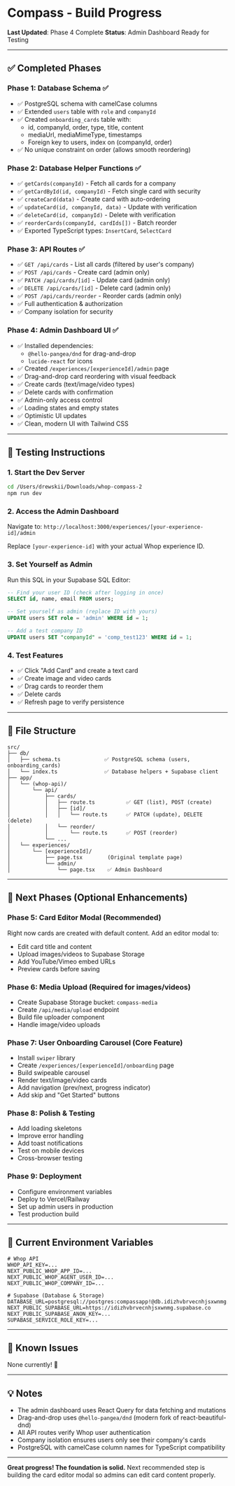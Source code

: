 # Compass - Build Progress

**Last Updated**: Phase 4 Complete
**Status**: Admin Dashboard Ready for Testing

---

## ✅ Completed Phases

### **Phase 1: Database Schema** ✅
- ✅ PostgreSQL schema with camelCase columns
- ✅ Extended `users` table with `role` and `companyId`
- ✅ Created `onboarding_cards` table with:
  - id, companyId, order, type, title, content
  - mediaUrl, mediaMimeType, timestamps
  - Foreign key to users, index on (companyId, order)
- ✅ No unique constraint on order (allows smooth reordering)

### **Phase 2: Database Helper Functions** ✅
- ✅ `getCards(companyId)` - Fetch all cards for a company
- ✅ `getCardById(id, companyId)` - Fetch single card with security
- ✅ `createCard(data)` - Create card with auto-ordering
- ✅ `updateCard(id, companyId, data)` - Update with verification
- ✅ `deleteCard(id, companyId)` - Delete with verification
- ✅ `reorderCards(companyId, cardIds[])` - Batch reorder
- ✅ Exported TypeScript types: `InsertCard`, `SelectCard`

### **Phase 3: API Routes** ✅
- ✅ `GET /api/cards` - List all cards (filtered by user's company)
- ✅ `POST /api/cards` - Create card (admin only)
- ✅ `PATCH /api/cards/[id]` - Update card (admin only)
- ✅ `DELETE /api/cards/[id]` - Delete card (admin only)
- ✅ `POST /api/cards/reorder` - Reorder cards (admin only)
- ✅ Full authentication & authorization
- ✅ Company isolation for security

### **Phase 4: Admin Dashboard UI** ✅
- ✅ Installed dependencies:
  - `@hello-pangea/dnd` for drag-and-drop
  - `lucide-react` for icons
- ✅ Created `/experiences/[experienceId]/admin` page
- ✅ Drag-and-drop card reordering with visual feedback
- ✅ Create cards (text/image/video types)
- ✅ Delete cards with confirmation
- ✅ Admin-only access control
- ✅ Loading states and empty states
- ✅ Optimistic UI updates
- ✅ Clean, modern UI with Tailwind CSS

---

## 🧪 Testing Instructions

### **1. Start the Dev Server**
```bash
cd /Users/drewskii/Downloads/whop-compass-2
npm run dev
```

### **2. Access the Admin Dashboard**
Navigate to: `http://localhost:3000/experiences/[your-experience-id]/admin`

Replace `[your-experience-id]` with your actual Whop experience ID.

### **3. Set Yourself as Admin**
Run this SQL in your Supabase SQL Editor:
```sql
-- Find your user ID (check after logging in once)
SELECT id, name, email FROM users;

-- Set yourself as admin (replace ID with yours)
UPDATE users SET role = 'admin' WHERE id = 1;

-- Add a test company ID
UPDATE users SET "companyId" = 'comp_test123' WHERE id = 1;
```

### **4. Test Features**
- ✅ Click "Add Card" and create a text card
- ✅ Create image and video cards
- ✅ Drag cards to reorder them
- ✅ Delete cards
- ✅ Refresh page to verify persistence

---

## 📂 File Structure

```
src/
├── db/
│   ├── schema.ts              ✅ PostgreSQL schema (users, onboarding_cards)
│   └── index.ts               ✅ Database helpers + Supabase client
├── app/
│   └── (whop-api)/
│       └── api/
│           ├── cards/
│           │   ├── route.ts          ✅ GET (list), POST (create)
│           │   ├── [id]/
│           │   │   └── route.ts      ✅ PATCH (update), DELETE (delete)
│           │   └── reorder/
│           │       └── route.ts      ✅ POST (reorder)
│           └── ...
│   └── experiences/
│       └── [experienceId]/
│           ├── page.tsx        (Original template page)
│           └── admin/
│               └── page.tsx    ✅ Admin Dashboard
```

---

## 🚀 Next Phases (Optional Enhancements)

### **Phase 5: Card Editor Modal** (Recommended)
Right now cards are created with default content. Add an editor modal to:
- Edit card title and content
- Upload images/videos to Supabase Storage
- Add YouTube/Vimeo embed URLs
- Preview cards before saving

### **Phase 6: Media Upload** (Required for images/videos)
- Create Supabase Storage bucket: `compass-media`
- Create `/api/media/upload` endpoint
- Build file uploader component
- Handle image/video uploads

### **Phase 7: User Onboarding Carousel** (Core Feature)
- Install `swiper` library
- Create `/experiences/[experienceId]/onboarding` page
- Build swipeable carousel
- Render text/image/video cards
- Add navigation (prev/next, progress indicator)
- Add skip and "Get Started" buttons

### **Phase 8: Polish & Testing**
- Add loading skeletons
- Improve error handling
- Add toast notifications
- Test on mobile devices
- Cross-browser testing

### **Phase 9: Deployment**
- Configure environment variables
- Deploy to Vercel/Railway
- Set up admin users in production
- Test production build

---

## 🔑 Current Environment Variables

```env
# Whop API
WHOP_API_KEY=...
NEXT_PUBLIC_WHOP_APP_ID=...
NEXT_PUBLIC_WHOP_AGENT_USER_ID=...
NEXT_PUBLIC_WHOP_COMPANY_ID=...

# Supabase (Database & Storage)
DATABASE_URL=postgresql://postgres:compassapp!@db.idizhvbrvecnhjsxwnmg.supabase.co:5432/postgres
NEXT_PUBLIC_SUPABASE_URL=https://idizhvbrvecnhjsxwnmg.supabase.co
NEXT_PUBLIC_SUPABASE_ANON_KEY=...
SUPABASE_SERVICE_ROLE_KEY=...
```

---

## 🐛 Known Issues

None currently! 🎉

---

## 💡 Notes

- The admin dashboard uses React Query for data fetching and mutations
- Drag-and-drop uses `@hello-pangea/dnd` (modern fork of react-beautiful-dnd)
- All API routes verify Whop user authentication
- Company isolation ensures users only see their company's cards
- PostgreSQL with camelCase column names for TypeScript compatibility

---

**Great progress! The foundation is solid.** Next recommended step is building the card editor modal so admins can edit card content properly.
